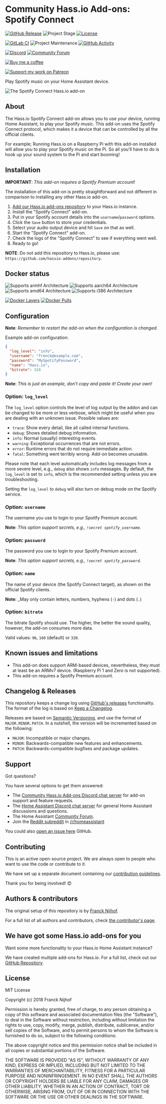 # Community Hass.io Add-ons: Spotify Connect

[![GitHub Release][releases-shield]][releases]
![Project Stage][project-stage-shield]
[![License][license-shield]](LICENSE.md)

[![GitLab CI][gitlabci-shield]][gitlabci]
![Project Maintenance][maintenance-shield]
[![GitHub Activity][commits-shield]][commits]

[![Discord][discord-shield]][discord]
[![Community Forum][forum-shield]][forum]

[![Buy me a coffee][buymeacoffee-shield]][buymeacoffee]

[![Support my work on Patreon][patreon-shield]][patreon]

Play Spotify music on your Home Assistant device.

![The Spotify Connect Hass.io add-on](images/screenshot.png)

## About

The Hass.io Spotify Connect add-on allows you to use your device, running
Home Assistant, to play your Spotify music. This add-on uses the Spotify
Connect protocol, which makes it a device that can be controlled
by all the official clients.

For example; Running Hass.io on a Raspberry Pi with this add-on installed
will allow you to play your Spotify music on the Pi. So all you'll have
to do is hook up your sound system to the Pi and start booming!

## Installation

**IMPORTANT**: _This add-on requires a Spotify Premium account!_

The installation of this add-on is pretty straightforward and not different in
comparison to installing any other Hass.io add-on.

1. [Add our Hass.io add-ons repository][repository] to your Hass.io instance.
1. Install the "Spotify Connect" add-on.
1. Put in your Spotify account details into the `username`/`password` options.
1. Click the `Save` button to store your credentials.
1. Select your audio output device and hit `Save` on that as well.
1. Start the "Spotify Connect" add-on.
1. Check the logs of the "Spotify Connect" to see if everything went well.
1. Ready to go!

**NOTE**: Do not add this repository to Hass.io, please use:
`https://github.com/hassio-addons/repository`.

## Docker status

![Supports armhf Architecture][armhf-shield]
![Supports aarch64 Architecture][aarch64-shield]
![Supports amd64 Architecture][amd64-shield]
![Supports i386 Architecture][i386-shield]

[![Docker Layers][layers-shield]][microbadger]
[![Docker Pulls][pulls-shield]][dockerhub]

## Configuration

**Note**: _Remember to restart the add-on when the configuration is changed._

Example add-on configuration:

```json
{
  "log_level": "info",
  "username": "frenck@example.com",
  "password": "MySpotifyPassword",
  "name": "Hass.io",
  "bitrate": 320
}
```

**Note**: _This is just an example, don't copy and paste it! Create your own!_

### Option: `log_level`

The `log_level` option controls the level of log output by the addon and can
be changed to be more or less verbose, which might be useful when you are
dealing with an unknown issue. Possible values are:

- `trace`: Show every detail, like all called internal functions.
- `debug`: Shows detailed debug information.
- `info`: Normal (usually) interesting events.
- `warning`: Exceptional occurrences that are not errors.
- `error`:  Runtime errors that do not require immediate action.
- `fatal`: Something went terribly wrong. Add-on becomes unusable.

Please note that each level automatically includes log messages from a
more severe level, e.g., `debug` also shows `info` messages. By default,
the `log_level` is set to `info`, which is the recommended setting unless
you are troubleshooting.

Setting the `log_level` to `debug` will also turn on debug mode on the
Spotify service.

### Option: `username`

The username you use to login to your Spotify Premium account.

**Note**: _This option support secrets, e.g., `!secret spotify_username`._

### Option: `password`

The password you use to login to your Spotify Premium account.

**Note**: _This option support secrets, e.g., `!secret spotify_password`._

### Option: `name`

The name of your device (the Spotify Connect target), as shown on
the official Spotify clients.

**Note**: _May only contain letters, numbers, hyphens (`-`) and dots (`.`)

### Option: `bitrate`

The bitrate Spotify should use. The higher, the better the sound quality,
however, the add-on consumes more data.

Valid values: `96`, `160` (default) or `320`.

## Known issues and limitations

- This add-on does support ARM-based devices, nevertheless, they must
  at least be an ARMv7 device. (Raspberry Pi 1 and Zero is not supported).
- This add-on requires a Spotify Premium account.

## Changelog & Releases

This repository keeps a change log using [GitHub's releases][releases]
functionality. The format of the log is based on
[Keep a Changelog][keepchangelog].

Releases are based on [Semantic Versioning][semver], and use the format
of ``MAJOR.MINOR.PATCH``. In a nutshell, the version will be incremented
based on the following:

- ``MAJOR``: Incompatible or major changes.
- ``MINOR``: Backwards-compatible new features and enhancements.
- ``PATCH``: Backwards-compatible bugfixes and package updates.

## Support

Got questions?

You have several options to get them answered:

- The [Community Hass.io Add-ons Discord chat server][discord] for add-on
  support and feature requests.
- The [Home Assistant Discord chat server][discord-ha] for general Home
  Assistant discussions and questions.
- The Home Assistant [Community Forum][forum].
- Join the [Reddit subreddit][reddit] in [/r/homeassistant][reddit]

You could also [open an issue here][issue] GitHub.

## Contributing

This is an active open-source project. We are always open to people who want to
use the code or contribute to it.

We have set up a separate document containing our
[contribution guidelines](CONTRIBUTING.md).

Thank you for being involved! :heart_eyes:

## Authors & contributors

The original setup of this repository is by [Franck Nijhof][frenck].

For a full list of all authors and contributors,
check [the contributor's page][contributors].

## We have got some Hass.io add-ons for you

Want some more functionality to your Hass.io Home Assistant instance?

We have created multiple add-ons for Hass.io. For a full list, check out
our [GitHub Repository][repository].

## License

MIT License

Copyright (c) 2018 Franck Nijhof

Permission is hereby granted, free of charge, to any person obtaining a copy
of this software and associated documentation files (the "Software"), to deal
in the Software without restriction, including without limitation the rights
to use, copy, modify, merge, publish, distribute, sublicense, and/or sell
copies of the Software, and to permit persons to whom the Software is
furnished to do so, subject to the following conditions:

The above copyright notice and this permission notice shall be included in all
copies or substantial portions of the Software.

THE SOFTWARE IS PROVIDED "AS IS", WITHOUT WARRANTY OF ANY KIND, EXPRESS OR
IMPLIED, INCLUDING BUT NOT LIMITED TO THE WARRANTIES OF MERCHANTABILITY,
FITNESS FOR A PARTICULAR PURPOSE AND NONINFRINGEMENT. IN NO EVENT SHALL THE
AUTHORS OR COPYRIGHT HOLDERS BE LIABLE FOR ANY CLAIM, DAMAGES OR OTHER
LIABILITY, WHETHER IN AN ACTION OF CONTRACT, TORT OR OTHERWISE, ARISING FROM,
OUT OF OR IN CONNECTION WITH THE SOFTWARE OR THE USE OR OTHER DEALINGS IN THE
SOFTWARE.

[aarch64-shield]: https://img.shields.io/badge/aarch64-yes-green.svg
[amd64-shield]: https://img.shields.io/badge/amd64-yes-green.svg
[anchore-shield]: https://anchore.io/service/badges/image/67d1185473090e99d5ac5e1bb4d1aa2295117a9bd3d7abbf8cd8a71e331c8388
[anchore]: https://anchore.io/image/dockerhub/hassioaddons%2Fspotify%3Alatest
[armhf-shield]: https://img.shields.io/badge/armhf-yes-green.svg
[buymeacoffee-shield]: https://www.buymeacoffee.com/assets/img/guidelines/download-assets-sm-2.svg
[buymeacoffee]: https://www.buymeacoffee.com/frenck
[commits-shield]: https://img.shields.io/github/commit-activity/y/hassio-addons/addon-spotify-connect.svg
[commits]: https://github.com/hassio-addons/addon-spotify-connect/commits/master
[contributors]: https://github.com/hassio-addons/addon-spotify-connect/graphs/contributors
[discord-ha]: https://discord.gg/c5DvZ4e
[discord-shield]: https://img.shields.io/discord/478094546522079232.svg
[discord]: https://discord.me/hassioaddons
[dockerhub]: https://hub.docker.com/r/hassioaddons/spotify
[forum-shield]: https://img.shields.io/badge/community-forum-brightgreen.svg
[forum]: https://community.home-assistant.io/t/community-hass-io-add-on-spotify-connect/61210?u=frenck
[frenck]: https://github.com/frenck
[gitlabci-shield]: https://gitlab.com/hassio-addons/addon-spotify-connect/badges/master/pipeline.svg
[gitlabci]: https://gitlab.com/hassio-addons/addon-spotify-connect/pipelines
[home-assistant]: https://home-assistant.io
[i386-shield]: https://img.shields.io/badge/i386-yes-green.svg
[issue]: https://github.com/hassio-addons/addon-spotify-connect/issues
[keepchangelog]: http://keepachangelog.com/en/1.0.0/
[layers-shield]: https://images.microbadger.com/badges/image/hassioaddons/spotify.svg
[license-shield]: https://img.shields.io/github/license/hassio-addons/addon-spotify-connect.svg
[maintenance-shield]: https://img.shields.io/maintenance/yes/2018.svg
[microbadger]: https://microbadger.com/images/hassioaddons/spotify
[patreon-shield]: https://www.frenck.nl/images/patreon.png
[patreon]: https://www.patreon.com/frenck
[project-stage-shield]: https://img.shields.io/badge/project%20stage-experimental-yellow.svg
[pulls-shield]: https://img.shields.io/docker/pulls/hassioaddons/spotify.svg
[reddit]: https://reddit.com/r/homeassistant
[releases-shield]: https://img.shields.io/github/release/hassio-addons/addon-spotify-connect.svg
[releases]: https://github.com/hassio-addons/addon-spotify-connect/releases
[repository]: https://github.com/hassio-addons/repository
[semver]: http://semver.org/spec/v2.0.0.htm

